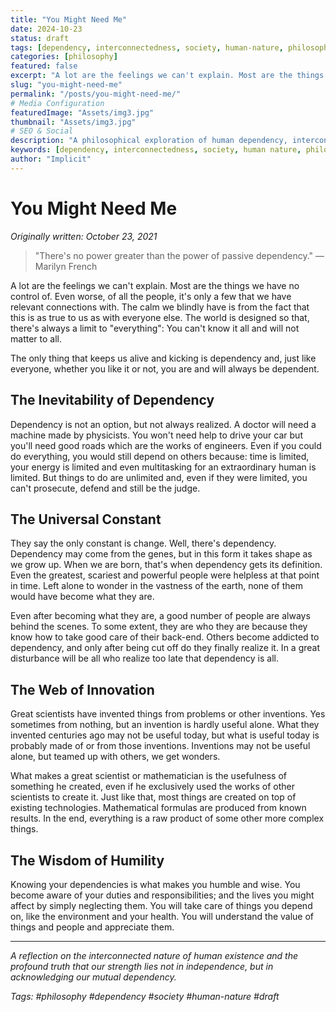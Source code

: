 ```yaml
---
title: "You Might Need Me"
date: 2024-10-23
status: draft
tags: [dependency, interconnectedness, society, human-nature, philosophy]
categories: [philosophy]
featured: false
excerpt: "A lot are the feelings we can't explain. Most are the things we have no control of. Even worse, of all the people, it's only a few that we have relevant connections with."
slug: "you-might-need-me"
permalink: "/posts/you-might-need-me/"
# Media Configuration
featuredImage: "Assets/img3.jpg"
thumbnail: "Assets/img3.jpg"
# SEO & Social
description: "A philosophical exploration of human dependency, interconnectedness, and the humbling truth that we all need each other to survive and thrive."
keywords: [dependency, interconnectedness, society, human nature, philosophy, relationships]
author: "Implicit"
---
```


# You Might Need Me

*Originally written: October 23, 2021*

> "There's no power greater than the power of passive dependency."
> — Marilyn French

A lot are the feelings we can't explain. Most are the things we have no control of. Even worse, of all the people, it's only a few that we have relevant connections with. The calm we blindly have is from the fact that this is as true to us as with everyone else. The world is designed so that, there's always a limit to "everything": You can't know it all and will not matter to all.

The only thing that keeps us alive and kicking is dependency and, just like everyone, whether you like it or not, you are and will always be dependent.

## The Inevitability of Dependency

Dependency is not an option, but not always realized. A doctor will need a machine made by physicists. You won't need help to drive your car but you'll need good roads which are the works of engineers. Even if you could do everything, you would still depend on others because: time is limited, your energy is limited and even multitasking for an extraordinary human is limited. But things to do are unlimited and, even if they were limited, you can't prosecute, defend and still be the judge.

## The Universal Constant

They say the only constant is change. Well, there's dependency. Dependency may come from the genes, but in this form it takes shape as we grow up. When we are born, that's when dependency gets its definition. Even the greatest, scariest and powerful people were helpless at that point in time. Left alone to wonder in the vastness of the earth, none of them would have become what they are.

Even after becoming what they are, a good number of people are always behind the scenes. To some extent, they are who they are because they know how to take good care of their back-end. Others become addicted to dependency, and only after being cut off do they finally realize it. In a great disturbance will be all who realize too late that dependency is all.

## The Web of Innovation

Great scientists have invented things from problems or other inventions. Yes sometimes from nothing, but an invention is hardly useful alone. What they invented centuries ago may not be useful today, but what is useful today is probably made of or from those inventions. Inventions may not be useful alone, but teamed up with others, we get wonders.

What makes a great scientist or mathematician is the usefulness of something he created, even if he exclusively used the works of other scientists to create it. Just like that, most things are created on top of existing technologies. Mathematical formulas are produced from known results. In the end, everything is a raw product of some other more complex things.

## The Wisdom of Humility

Knowing your dependencies is what makes you humble and wise. You become aware of your duties and responsibilities; and the lives you might affect by simply neglecting them. You will take care of things you depend on, like the environment and your health. You will understand the value of things and people and appreciate them.

---

*A reflection on the interconnected nature of human existence and the profound truth that our strength lies not in independence, but in acknowledging our mutual dependency.*

*Tags: #philosophy #dependency #society #human-nature #draft*